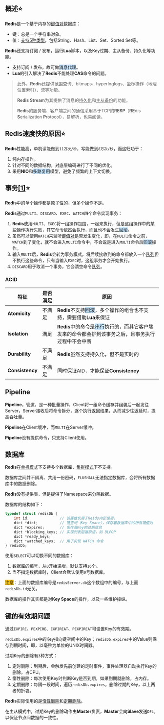 ## 概述⭐

**Redis**是一个基于内存的<u>键值对</u>数据库：

- 键：总是一个字符串对象。
- 值：[支持5种类型](https://www.runoob.com/redis/redis-data-types.html)，包括String、Hash、List、Set、Sorted Set等。

**Redis**还支持订阅 / 发布，运行**Lua**脚本，以及Key过期、主从备份、持久化等功能。

- 支持订阅 / 发布，故可做<span style=background:#c2e2ff>消息代理</span>。
- **Lua**的引入解决了**Redis**不能处理**CAS**命令的问题。

> 此外，**Redis**还提供范围查询、bitmaps、hyperloglogs、坐标操作（地理位置索引）、流等功能。
>
> **Redis Stream**为其提供了消息的<u>持久化</u>和<u>主从备份</u>的功能。
>
> **Redis**的服务端、客户端之间的通信采用基于TCP的**RESP**（**RE**dis **S**erialization **P**rotocol），易解析，也易阅读。



## Redis速度快的原因⭐

**Redis**性能高，单机读能做到`11万次/秒`，写能做到`8万次/秒`，而这归功于：

1. 纯内存操作。
2. 针对不同的数据结构，对底层编码进行了不同的优化。
3. 采用**NIO**和<span style=background:#c2e2ff>多路复用</span>模型，避免了频繁的上下文切换。



## 事务[[1]](https://www.runoob.com/redis/redis-data-types.html)⭐

**Redis**中的单个操作都是原子性的，但多个操作不是。

**Redis**通过`MULTI`、`DISCARD`、`EXEC`、`WATCH`四个命令实现事务：

1. **Redis**使用`MULTI`、`EXEC`将一组操作包围，一起来执行，但是这组操作中的某些操作执行失败，其它命令依然会执行，而且也不会发生<span style=background:#c2e2ff>回滚</span>。
2. 虽然可以使用`WATCH`来监听<u>键值对</u>是否发生变化，即，在`MULTI`命令之前，`WATCH`到了变化，就不会进入`MULTI`命令中，不会说是进入`MULTI`命令后<span style=background:#c2e2ff>回滚</span>操作。
3. 输入`MULTI`后，**Redis**会转为事务模式，将后续接收到的命令都放入一个<u>队列</u>但不执行这些命令，只有当输入`EXEC`时，这组事务才会开始执行。
4. `DISCARD`用于取消一个事务，它会清空命令<u>队列</u>。

### ACID

| 特征            | 是否满足 | 原因                                                         |
| --------------- | -------- | ------------------------------------------------------------ |
| **Atomicity**   | 不满足   | **Redis**不支持<span style=background:#c2e2ff>回滚</span>，多个操作的组合也不支持，需要借助**Lua**来保证 |
| **Isolation**   | 满足     | **Redis**中的命令是<span style=background:#c2e2ff>串行</span>执行的，而其它客户端发来的命令都会排到该事务之后，且事务执行过程中不会中断 |
| **Durability**  | 不满足   | **Redis**虽然支持持久化，但不是实时的                      |
| **Consistency** | 不满足   | 同时保证AID，才能保证**Consistency**                       |



## Pipeline

**Pipeline**，管道，是一种批量操作，Client将一组命令缓存并组装后一起发往Server，Server接收后将命令拆分，逐个执行返回结果，从而减少往返延时，提高吞吐量。

**Pipeline**在Client缓冲，而`MULTI`在Server缓冲。

**Pipeline**没有提供命令，只支持Client使用。



## 数据库

**Redis**在<u>单机模式</u>下支持多个数据库，<u>集群模式</u>下不支持。

数据库之间并不隔离、共用一份密码，`FLUSHALL`无法指定数据库，会将所有数据库中的数据删除。

**Redis**没有提供表，但是提供了Namespace来分隔数据。

数据库的结构如下：

```c
typedef struct redisDb {
    int id; 			 // 该属性仅用于Reids内部使用，
    dict *dict; 		 // 键空间（Key Space），保存着数据库中的所有键值对
    dict *expires;       // 保存着Key的过期信息
    dict *blocking_keys; // 实现列表阻塞原语，如 BLPOP
    dict *ready_keys;
    dict *watched_keys;  // 用于实现 WATCH 命令
} redisDb;
```

使用`SELECT`可以切换不同的数据库：

1. 数据库的编号，从`0`开始递增，默认支持`16`个。
2. 当不指定数据库时，Client会默认使用`0`号数据库。

<span style=background:#fdc200>注意</span>：上面的数据库编号是`redisServer.db`这个数组中的编号，与上面`redisDb.id`无关。

数据库的操作其实都是对**Key Space**的操作，以及一些维护操纵。



## 键的有效期问题

通过`EXPIRE`、`PEXPIRE`、`EXPIREAT`、`PEXPIREAT`可设置Key的有效期。

`redisDb.expires`中的Key指向键空间中的Key；`redisDb.expires`中的Value则保存到期时间，即，以毫秒为单位的UNIX时间戳。

过期Key的删除有`3`种方式：

1. 定时删除：到期后，会触发先前创建的定时事件，事件处理器自动执行Key的删除，占CPU。
2. 惰性删除：每次使用Key时判断Key是否到期，如果到期就删除，占内存。
3. 定期删除：每隔一段时间，遍历`redisDb.expires`，删除过期的Key，以上两者的折衷。

**Redis**实际使用的是<u>惰性删除</u>和<u>定期删除</u>。

在主从模式中，过期Key的删除动作由**Master**负责，**Master**会向**Slave**发送`DEL`，以保证节点间数据的一致性。

